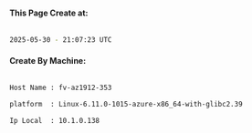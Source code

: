 
   
#### This Page Create at:

```bash

2025-05-30 - 21:07:23 UTC

```

#### Create By Machine:

```bash

Host Name : fv-az1912-353

platform  : Linux-6.11.0-1015-azure-x86_64-with-glibc2.39

Ip Local  : 10.1.0.138

```

